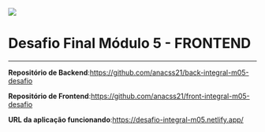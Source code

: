 ![](https://i.imgur.com/xG74tOh.png)

# Desafio Final Módulo 5 - FRONTEND
---
**Repositório de Backend**:https://github.com/anacss21/back-integral-m05-desafio

**Repositório de Frontend**:https://github.com/anacss21/front-integral-m05-desafio

**URL da aplicação funcionando**:https://desafio-integral-m05.netlify.app/

